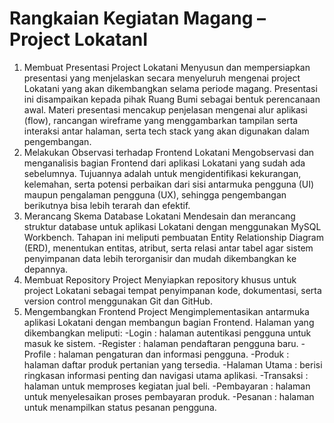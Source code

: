 # Rangkaian Kegiatan Magang – Project LokatanI
1. Membuat Presentasi Project Lokatani
Menyusun dan mempersiapkan presentasi yang menjelaskan secara menyeluruh mengenai project Lokatani yang akan dikembangkan selama periode magang. Presentasi ini disampaikan kepada pihak Ruang Bumi sebagai bentuk perencanaan awal. Materi presentasi mencakup penjelasan mengenai alur aplikasi (flow), rancangan wireframe yang menggambarkan tampilan serta interaksi antar halaman, serta tech stack yang akan digunakan dalam pengembangan.
2. Melakukan Observasi terhadap Frontend Lokatani
Mengobservasi dan menganalisis bagian Frontend dari aplikasi Lokatani yang sudah ada sebelumnya. Tujuannya adalah untuk mengidentifikasi kekurangan, kelemahan, serta potensi perbaikan dari sisi antarmuka pengguna (UI) maupun pengalaman pengguna (UX), sehingga pengembangan berikutnya bisa lebih terarah dan efektif.
3. Merancang Skema Database Lokatani
Mendesain dan merancang struktur database untuk aplikasi Lokatani dengan menggunakan MySQL Workbench. Tahapan ini meliputi pembuatan Entity Relationship Diagram (ERD), menentukan entitas, atribut, serta relasi antar tabel agar sistem penyimpanan data lebih terorganisir dan mudah dikembangkan ke depannya.
4. Membuat Repository Project
Menyiapkan repository khusus untuk project Lokatani sebagai tempat penyimpanan kode, dokumentasi, serta version control menggunakan Git dan GitHub.
5. Mengembangkan Frontend Project
Mengimplementasikan antarmuka aplikasi Lokatani dengan membangun bagian Frontend. Halaman yang dikembangkan meliputi:
-Login : halaman autentikasi pengguna untuk masuk ke sistem.
-Register : halaman pendaftaran pengguna baru.
-Profile : halaman pengaturan dan informasi pengguna.
-Produk : halaman daftar produk pertanian yang tersedia.
-Halaman Utama : berisi ringkasan informasi penting dan navigasi utama aplikasi.
-Transaksi : halaman untuk memproses kegiatan jual beli.
-Pembayaran : halaman untuk menyelesaikan proses pembayaran produk.
-Pesanan : halaman untuk menampilkan status pesanan pengguna.